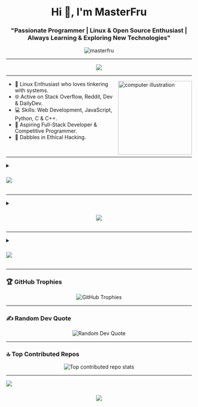 
<h1 align="center">Hi 👋, I'm MasterFru</h1>
<h3 align="center">"Passionate Programmer | Linux & Open Source Enthusiast | Always Learning & Exploring New Technologies"</h3>

<p align="center"> 
  <img src="https://komarev.com/ghpvc/?username=masterfru&label=Profile%20views&color=0e75b6&style=flat" alt="masterfru" />
</p>

---

<p align="center">
  <img src="https://readme-typing-svg.demolab.com/?lines=Hello+There!👋;I'm+MasterFru!;Linux+Enthusiast🐧;Code+Explorer💻;&font=Poppins&center=true&width=500&height=50">
</p>

---

<img src="https://raw.githubusercontent.com/MicaelliMedeiros/micaellimedeiros/master/image/computer-illustration.png" alt="computer illustration" width="200" align="right">

- 🌱 Linux Enthusiast who loves tinkering with systems.
- 🌐 Active on Stack Overflow, Reddit, Dev & DailyDev.
- 💻 Skills: Web Development, JavaScript, Python, C & C++.
- 🎯 Aspiring Full-Stack Developer & Competitive Programmer.
- 🔐 Dabbles in Ethical Hacking.

<br>

---

<details>
  <summary><h3 align="left"><img src="https://readme-typing-svg.demolab.com/?lines=📊+My+GitHub+Statistics;&font=Poppins&width=500&height=50"></h3></summary>
  
  <div align="center">
    <p>
      <img src="https://github-profile-summary-cards.vercel.app/api/cards/profile-details?username=masterfru&theme=tokyonight" alt="GitHub Profile Details"/>
    </p>
    <div style="display: flex; justify-content: space-between; width: 100%; max-width: 100%; flex-wrap: wrap;">
      <p style="flex: 1 1 48%; margin: 0;">
        <img src="https://github-readme-stats.vercel.app/api?username=masterfru&show_icons=true&theme=tokyonight&include_all_commits=true&count_private=true" alt="GitHub Stats"/>
      </p>
      <p style="flex: 1 1 48%; margin: 0;">
        <img src="https://streak-stats.demolab.com/?user=masterfru&theme=tokyonight" alt="GitHub Streak Stats"/>
      </p>
    </div>
    <p>
      <img src="https://github-readme-activity-graph.vercel.app/graph?username=masterfru&theme=tokyo-night" alt="GitHub Activity Graph"/>
    </p>
  </div>
</details>




---

<details>
<summary><h3 align="center"><img src="https://readme-typing-svg.demolab.com/?lines=🌐+Socials;&font=Poppins"></h3></summary>

[![Discord](https://img.shields.io/badge/Discord-%237289DA.svg?logo=discord&logoColor=white)]()  
[![X](https://img.shields.io/badge/X-1DA1F2?logo=x&logoColor=white)](https://x.com/Mintwheel8239)  
[![Stack Overflow](https://img.shields.io/badge/Stack%20Overflow-FE7A16?logo=stack-overflow&logoColor=white)](https://stackoverflow.com/users/26554400/master-fru)  
[![Facebook](https://img.shields.io/badge/Facebook-1877F2?logo=facebook&logoColor=white)](https://www.facebook.com/profile.php?id=61560315345439)  
[![Instagram](https://img.shields.io/badge/Instagram-E4405F?logo=instagram&logoColor=white)](https://www.instagram.com/mahmudgalib1/)
[![Reddit](https://img.shields.io/badge/Reddit-FF4500?logo=reddit&logoColor=white)](https://www.reddit.com/user/MasterFru/)  
[![daily.dev](https://img.shields.io/badge/daily.dev-FFFFFF?logo=daily.dev&logoColor=black)](https://app.daily.dev/masterfru)  
[![DEV Community](https://img.shields.io/badge/DEV.to-0A0A0A?logo=devdotto&logoColor=white)](https://dev.to/masterfru)
</details>

---

<details>
<summary><h3 align="left"><img src="https://readme-typing-svg.demolab.com/?lines=💻+Tech+Stack;&font=Poppins"></h3></summary>

![C](https://img.shields.io/badge/c-%2300599C.svg?style=flat&logo=c&logoColor=white) 
![CSS3](https://img.shields.io/badge/css3-%231572B6.svg?style=flat&logo=css3&logoColor=white) 
![Dart](https://img.shields.io/badge/dart-%230175C2.svg?style=flat&logo=dart&logoColor=white) 
![HTML5](https://img.shields.io/badge/html5-%23E34F26.svg?style=flat&logo=html5&logoColor=white) 
![JavaScript](https://img.shields.io/badge/javascript-%23323330.svg?style=flat&logo=javascript&logoColor=%23F7DF1E) 
![Markdown](https://img.shields.io/badge/markdown-%23000000.svg?style=flat&logo=markdown&logoColor=white) 
![PowerShell](https://img.shields.io/badge/PowerShell-%235391FE.svg?style=flat&logo=powershell&logoColor=white) 
![Python](https://img.shields.io/badge/python-3670A0?style=flat&logo=python&logoColor=ffdd54) 
![Shell Script](https://img.shields.io/badge/shell_script-%23121011.svg?style=flat&logo=gnu-bash&logoColor=white) 
![Windows Terminal](https://img.shields.io/badge/Windows%20Terminal-%234D4D4D.svg?style=flat&logo=windows-terminal&logoColor=white) 
![YAML](https://img.shields.io/badge/yaml-%23ffffff.svg?style=flat&logo=yaml&logoColor=151515) 
![AWS](https://img.shields.io/badge/AWS-%23FF9900.svg?style=flat&logo=amazon-aws&logoColor=white) 
![Azure](https://img.shields.io/badge/azure-%230072C6.svg?style=flat&logo=microsoftazure&logoColor=white) 
![Google Cloud](https://img.shields.io/badge/GoogleCloud-%234285F4.svg?style=flat&logo=google-cloud&logoColor=white) 
![Cloudflare](https://img.shields.io/badge/Cloudflare-F38020?style=flat&logo=Cloudflare&logoColor=white) 
![Heroku](https://img.shields.io/badge/heroku-%23430098.svg?style=flat&logo=heroku&logoColor=white) 
![GithubPages](https://img.shields.io/badge/github%20pages-121013?style=flat&logo=github&logoColor=white) 
![Vercel](https://img.shields.io/badge/vercel-%23000000.svg?style=flat&logo=vercel&logoColor=white) 
![Astro](https://img.shields.io/badge/astro-%232C2052.svg?style=flat&logo=astro&logoColor=white) 
![Express.js](https://img.shields.io/badge/express.js-%23404d59.svg?style=flat&logo=express&logoColor=%2361DAFB) 
![Flutter](https://img.shields.io/badge/Flutter-%2302569B.svg?style=flat&logo=Flutter&logoColor=white) 
![Insomnia](https://img.shields.io/badge/Insomnia-black?style=flat&logo=insomnia&logoColor=5849BE) 
![NPM](https://img.shields.io/badge/NPM-%23CB3837.svg?style=flat&logo=npm&logoColor=white) 
![NodeJS](https://img.shields.io/badge/node.js-6DA55F?style=flat&logo=node.js&logoColor=white) 
![PNPM](https://img.shields.io/badge/pnpm-%234a4a4a.svg?style=flat&logo=pnpm&logoColor=f69220) 
![SASS](https://img.shields.io/badge/SASS-hotpink.svg?style=flat&logo=SASS&logoColor=white) 
![TailwindCSS](https://img.shields.io/badge/tailwindcss-%2338B2AC.svg?style=flat&logo=tailwind-css&logoColor=white) 
![WordPress](https://img.shields.io/badge/WordPress-%23117AC9.svg?style=flat&logo=WordPress&logoColor=white) 
![Apache](https://img.shields.io/badge/apache-%23D42029.svg?style=flat&logo=apache&logoColor=white) 
![Nginx](https://img.shields.io/badge/nginx-%23009639.svg?style=flat&logo=nginx&logoColor=white) 
![MongoDB](https://img.shields.io/badge/MongoDB-%234ea94b.svg?style=flat&logo=mongodb&logoColor=white) 
![Postgres](https://img.shields.io/badge/postgres-%23316192.svg?style=flat&logo=postgresql&logoColor=white) 
![Redis](https://img.shields.io/badge/redis-%23DD0031.svg?style=flat&logo=redis&logoColor=white) 
![Adobe](https://img.shields.io/badge/adobe-%23FF0000.svg?style=flat&logo=adobe&logoColor=white) 
![Adobe Acrobat Reader](https://img.shields.io/badge/Adobe%20Acrobat%20Reader-EC1C24.svg?style=flat&logo=Adobe%20Acrobat%20Reader&logoColor=white) 
![Adobe Illustrator](https://img.shields.io/badge/adobe%20illustrator-%23FF9A00.svg?style=flat&logo=adobe%20illustrator&logoColor=white) 
![Adobe Photoshop](https://img.shields.io/badge/adobe%20photoshop-%2331A8FF.svg?style=flat&logo=adobe%20photoshop&logoColor=white) 
![Adobe Premiere Pro](https://img.shields.io/badge/Adobe%20Premiere%20Pro-9999FF.svg?style=flat&logo=Adobe%20Premiere%20Pro&logoColor=white) 
![Figma](https://img.shields.io/badge/figma-%23F24E1E.svg?style=flat&logo=figma&logoColor=white) 

</details>

---

<h3 align="left">🏆 GitHub Trophies</h3>

<p align="center">
  <img src="https://github-profile-trophy.vercel.app/?username=masterfru&theme=tokyonight&no-frame=false&no-bg=false&margin-w=4" alt="GitHub Trophies"/>
</p>

---

<h3 align="left">✍️ Random Dev Quote</h3>

<p align="center">
  <img src="https://quotes-github-readme.vercel.app/api?type=vertical&theme=tokyonight" alt="Random Dev Quote"/>
</p>

---

<h3 align="left">🔝 Top Contributed Repos</h3>

<p align="center">
  <img src="https://github-contributor-stats.vercel.app/api?username=masterfru&limit=5&theme=tokyonight&combine_all_yearly_contributions=true" alt="Top contributed repo stats"/>
</p>

---


<img src="https://raw.githubusercontent.com/MasterFru/output/github-contribution-grid-snake.svg?commit=abbb4f9d302e38c866f9df21c574c71a23e22a47">

<h3 align="center">
  <img src="https://readme-typing-svg.demolab.com/?lines=Thanks+for+Visiting+💖;&font=Poppins&center=true&width=500&height=50">
</h3>
